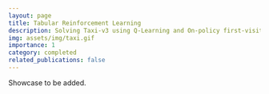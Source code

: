 ```yaml
---
layout: page
title: Tabular Reinforcement Learning
description: Solving Taxi-v3 using Q-Learning and On-policy first-visit Monte Carlo
img: assets/img/taxi.gif
importance: 1
category: completed
related_publications: false
---
```


Showcase to be added.
